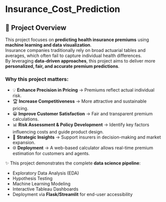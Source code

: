 # Insurance_Cost_Prediction

## 📌 Project Overview
This project focuses on **predicting health insurance premiums** using **machine learning and data visualization**.  
Insurance companies traditionally rely on broad actuarial tables and averages, which often fail to capture individual health differences.  
By leveraging **data-driven approaches**, this project aims to deliver more **personalized, fair, and accurate premium predictions**.

### Why this project matters:
- 💡 **Enhance Precision in Pricing** → Premiums reflect actual individual risk.  
- 🏆 **Increase Competitiveness** → More attractive and sustainable pricing.  
- 😀 **Improve Customer Satisfaction** → Fair and transparent premium calculations.  
- 📊 **Risk Assessment & Policy Development** → Identify key factors influencing costs and guide product design.  
- 🔮 **Strategic Insights** → Support insurers in decision-making and market expansion.  
- 🌐 **Deployment** → A web-based calculator allows real-time premium estimation for customers and agents.

✨ This project demonstrates the complete **data science pipeline**:  
- Exploratory Data Analysis (EDA)  
- Hypothesis Testing  
- Machine Learning Modeling  
- Interactive Tableau Dashboards  
- Deployment via **Flask/Streamlit** for end-user accessibility  
